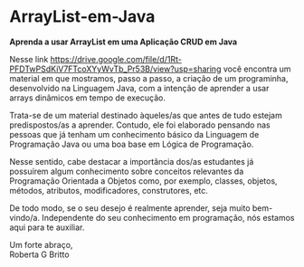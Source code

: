# ArrayList-em-Java
<b>Aprenda a usar ArrayList em uma Aplicação CRUD em Java </b>


Nesse link <https://drive.google.com/file/d/1Rt-PFDTwPSdKiV7FTcoXYyWvTb_Pr53B/view?usp=sharing> você encontra um material em que mostramos, passo a passo, a criação de um programinha, desenvolvido na Linguagem Java, com a intenção de aprender a usar arrays dinâmicos em tempo de execução.

Trata-se de um material destinado àqueles/as que antes de tudo estejam predispostos/as a aprender. Contudo, ele foi elaborado pensando nas pessoas que já tenham um conhecimento básico da Linguagem de Programação Java ou uma boa base em Lógica de Programação.

Nesse sentido, cabe destacar a importância dos/as estudantes já possuírem algum conhecimento sobre conceitos relevantes da Programação Orientada a Objetos como, por exemplo, classes, objetos, métodos, atributos, modificadores, construtores, etc.

De todo modo, se o seu desejo é realmente aprender, seja muito bem-vindo/a. Independente do seu conhecimento em programação, nós estamos aqui para te auxiliar.

Um forte abraço, <br>
Roberta G Britto
